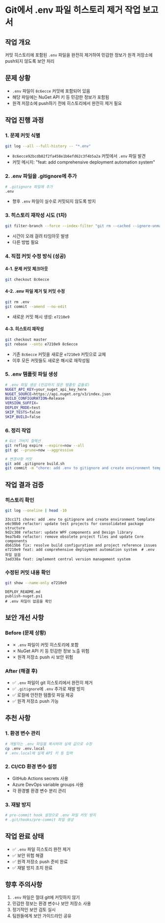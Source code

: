 # Git에서 .env 파일 히스토리 제거 작업 보고서

## 작업 개요

커밋 히스토리에 포함된 `.env` 파일을 완전히 제거하여 민감한 정보가 원격 저장소에 push되지 않도록 보안 처리

## 문제 상황

- `.env` 파일이 `8c6ecce` 커밋에 포함되어 있음
- 해당 파일에는 NuGet API 키 등 민감한 정보가 포함됨
- 원격 저장소에 push하기 전에 히스토리에서 완전히 제거 필요

## 작업 진행 과정

### 1. 문제 커밋 식별

```bash
git log --all --full-history -- "*.env"
```

- `8c6ecce92bcdb82f2fa458e1b6efd62c3f4b5a2a` 커밋에서 `.env` 파일 발견
- 커밋 메시지: "feat: add comprehensive deployment automation system"

### 2. .env 파일을 .gitignore에 추가

```bash
# .gitignore 파일에 추가
.env
```

- 향후 `.env` 파일이 실수로 커밋되지 않도록 방지

### 3. 히스토리 재작성 시도 (1차)

```bash
git filter-branch --force --index-filter "git rm --cached --ignore-unmatch .env" --prune-empty --tag-name-filter cat -- --all
```

- 시간이 오래 걸려 타임아웃 발생
- 다른 방법 필요

### 4. 직접 커밋 수정 방식 (성공)

#### 4-1. 문제 커밋 체크아웃

```bash
git checkout 8c6ecce
```

#### 4-2. .env 파일 제거 및 커밋 수정

```bash
git rm .env
git commit --amend --no-edit
```

- 새로운 커밋 해시 생성: `e7210e9`

#### 4-3. 히스토리 재작성

```bash
git checkout master
git rebase --onto e7210e9 8c6ecce
```

- 기존 `8c6ecce` 커밋을 새로운 `e7210e9` 커밋으로 교체
- 이후 모든 커밋들도 새로운 해시로 재작성됨

### 5. .env 템플릿 파일 생성

```bash
# .env 파일 생성 (민감하지 않은 템플릿 값들로)
NUGET_API_KEY=your_nuget_api_key_here
NUGET_SOURCE=https://api.nuget.org/v3/index.json
BUILD_CONFIGURATION=Release
VERSION_SUFFIX=
DEPLOY_MODE=test
SKIP_TESTS=false
SKIP_BUILD=false
```

### 6. 정리 작업

```bash
# Git 가비지 컬렉션
git reflog expire --expire=now --all
git gc --prune=now --aggressive

# 변경사항 커밋
git add .gitignore build.sh
git commit -m "chore: add .env to gitignore and create environment template"
```

## 작업 결과 검증

### 히스토리 확인

```bash
git log --oneline | head -10
```

```
33cc171 chore: add .env to gitignore and create environment template
e6c90b0 refactor: update test projects for consolidated package structure
9d2c308 refactor: update WPF components and Design library
9ea7b4b refactor: remove obsolete project files and update Core components
db615b6 fix: resolve build configuration and project reference issues
e7210e9 feat: add comprehensive deployment automation system  # .env 파일 없음
3ad338a feat: implement central version management system
```

### 수정된 커밋 내용 확인

```bash
git show --name-only e7210e9
```

```
DEPLOY_README.md
publish-nuget.ps1
# .env 파일이 없음을 확인
```

## 보안 개선 사항

### Before (문제 상황)

- ✗ `.env` 파일이 커밋 히스토리에 포함
- ✗ NuGet API 키 등 민감한 정보 노출 위험
- ✗ 원격 저장소 push 시 보안 위험

### After (해결 후)

- ✅ `.env` 파일이 git 히스토리에서 완전히 제거
- ✅ `.gitignore`에 `.env` 추가로 재발 방지
- ✅ 로컬에 안전한 템플릿 파일 제공
- ✅ 원격 저장소 push 가능

## 추천 사항

### 1. 환경 변수 관리

```bash
# 개발자는 .env 파일을 복사하여 실제 값으로 수정
cp .env .env.local
# .env.local에 실제 API 키 등 입력
```

### 2. CI/CD 환경 변수 설정

- GitHub Actions secrets 사용
- Azure DevOps variable groups 사용
- 각 환경별 환경 변수 분리 관리

### 3. 재발 방지

```bash
# pre-commit hook 설정으로 .env 파일 커밋 방지
# .git/hooks/pre-commit 파일 생성
```

## 작업 완료 상태

- ✅ `.env` 파일 히스토리 완전 제거
- ✅ 보안 위험 해결
- ✅ 원격 저장소 push 준비 완료
- ✅ 재발 방지 조치 완료

## 향후 주의사항

1. `.env` 파일은 절대 git에 커밋하지 않기
2. 민감한 정보는 환경 변수나 보안 저장소 사용
3. 정기적인 보안 검토 실시
4. 팀원들에게 보안 가이드라인 공유
